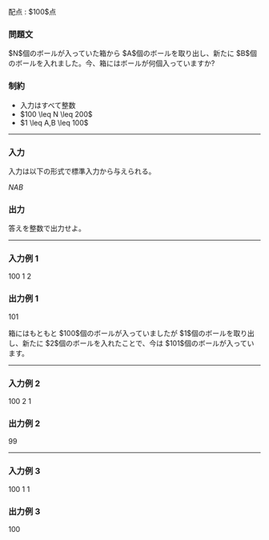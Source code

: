 
<div>

<span>

<span>

<p>
配点 : $100$点
</p>

<div>

<section>

### **問題文**

<p>
$N$個のボールが入っていた箱から $A$個のボールを取り出し、新たに $B$個のボールを入れました。今、箱にはボールが何個入っていますか?
</p>

</section>

</div>

<div>

<section>

### **制約**

<ul>

<li>
入力はすべて整数
</li>

<li>
$100 \leq N \leq 200$
</li>

<li>
$1 \leq A,B \leq 100$
</li>

</ul>

</section>

</div>

---

<div>

<div>

<section>

### **入力**

<p>
入力は以下の形式で標準入力から与えられる。
</p>

<div>

$N$$A$$B$
</div>

</section>

</div>

<div>

<section>

### **出力**

<p>
答えを整数で出力せよ。
</p>

</section>

</div>

</div>

---

<div>

<section>

### **入力例 1**

<div>

100 1 2

</div>

</section>

</div>

<div>

<section>

### **出力例 1**

<div>

101

</div>

<p>
箱にはもともと $100$個のボールが入っていましたが $1$個のボールを取り出し、新たに $2$個のボールを入れたことで、今は $101$個のボールが入っています。
</p>

</section>

</div>

---

<div>

<section>

### **入力例 2**

<div>

100 2 1

</div>

</section>

</div>

<div>

<section>

### **出力例 2**

<div>

99

</div>

</section>

</div>

---

<div>

<section>

### **入力例 3**

<div>

100 1 1

</div>

</section>

</div>

<div>

<section>

### **出力例 3**

<div>

100

</div>

</section>

</div>

</span>

</span>

</div>
